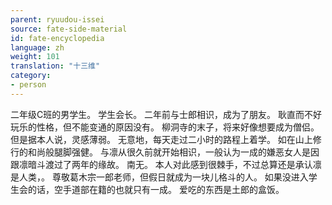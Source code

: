 ```yaml
---
parent: ryuudou-issei
source: fate-side-material
id: fate-encyclopedia
language: zh
weight: 101
translation: "十三维"
category:
- person
---
```


二年级C班的男学生。
学生会长。
二年前与士郎相识，成为了朋友。
耿直而不好玩乐的性格，但不能变通的原因没有。
柳洞寺的末子，将来好像想要成为僧侣。
但是据本人说，灵感薄弱。
无意地，每天走过二小时的路程上着学。
如在山上修行的和尚般腿脚强健。
与凛从很久前就开始相识，一般认为一成的嫌恶女人是因跟凛暗斗渡过了两年的缘故。
南无。
本人对此感到很棘手，不过总算还是承认凛是人类，。
尊敬葛木宗一郎老师，但假日就成为一块儿格斗的人。
如果没进入学生会的话，空手道部在籍的也就只有一成。
爱吃的东西是土郎的盒饭。
